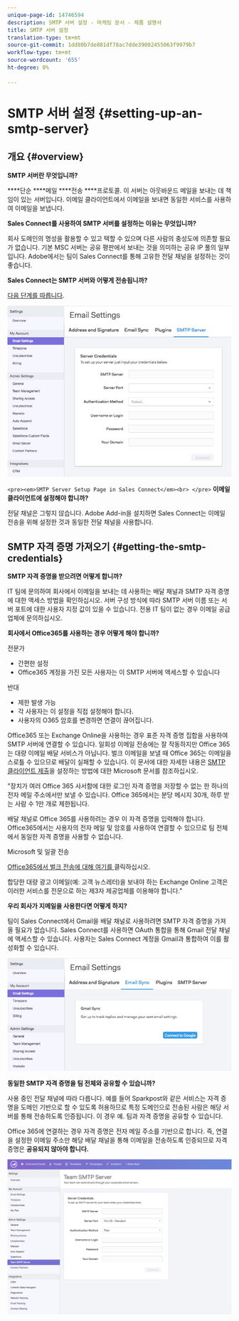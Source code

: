 ```yaml
---
unique-page-id: 14746594
description: SMTP 서버 설정 - 마케팅 문서 - 제품 설명서
title: SMTP 서버 설정
translation-type: tm+mt
source-git-commit: 1dd80b7de801df78ac7dde39002455063f9979b7
workflow-type: tm+mt
source-wordcount: '655'
ht-degree: 0%

---
```



# SMTP 서버 설정 {#setting-up-an-smtp-server}

## 개요 {#overview}

**SMTP 서버란 무엇입니까?**

****&#x200B;단순  ****&#x200B;메일  ****&#x200B;전송  ****&#x200B;프로토콜. 이 서버는 아웃바운드 메일을 보내는 데 책임이 있는 서버입니다. 이메일 클라이언트에서 이메일을 보내면 동일한 서비스를 사용하여 이메일을 보냅니다.

**Sales Connect를 사용하여 SMTP 서버를 설정하는 이유는 무엇입니까?**

회사 도메인의 명성을 활용할 수 있고 택할 수 있으며 다른 사람의 충성도에 의존할 필요가 없습니다. 기본 MSC 서버는 공유 평판에서 보내는 것을 의미하는 공유 IP 풀의 일부입니다. Adobe에서는 팀이 Sales Connect를 통해 고유한 전달 채널을 설정하는 것이 좋습니다.

**Sales Connect는 SMTP 서버와 어떻게 전송됩니까?**

[다음 단계를 따릅니다](http://docs.marketo.com/x/ZgPh).

![](assets/1.png)

`<pre><em>SMTP Server Setup Page in Sales Connect</em><br> </pre>` **이메일 클라이언트에 설정해야 합니까?**

전달 채널은 그렇지 않습니다. Adobe Add-in을 설치하면 Sales Connect는 이메일 전송을 위해 설정한 것과 동일한 전달 채널을 사용합니다.

## SMTP 자격 증명 가져오기 {#getting-the-smtp-credentials}

**SMTP 자격 증명을 받으려면 어떻게 합니까?**

IT 팀에 문의하여 회사에서 이메일을 보내는 데 사용하는 배달 채널과 SMTP 자격 증명에 대한 액세스 방법을 확인하십시오. 서버 구성 방식에 따라 SMTP 서버 이름 또는 서버 포트에 대한 사용자 지정 값이 있을 수 있습니다. 전용 IT 팀이 없는 경우 이메일 공급업체에 문의하십시오.

**회사에서 Office365를 사용하는 경우 어떻게 해야 합니까?**

전문가

* 간편한 설정
* Office365 계정을 가진 모든 사용자는 이 SMTP 서버에 액세스할 수 있습니다

반대

* 제한 발생 가능
* 각 사용자는 이 설정을 직접 설정해야 합니다.
* 사용자의 O365 암호를 변경하면 연결이 끊어집니다.

Office365 또는 Exchange Online을 사용하는 경우 표준 자격 증명 집합을 사용하여 SMTP 서버에 연결할 수 있습니다. 일회성 이메일 전송에는 잘 작동하지만 Office 365는 대량 이메일 배달 서비스가 아닙니다. 벌크 이메일을 보낼 때 Office 365는 이메일을 스로틀 수 있으므로 배달이 실패할 수 있습니다. 이 문서에 대한 자세한 내용은 [SMTP 클라이언트 제출](http://support.office.com/en-us/article/how-to-set-up-a-multifunction-device-or-application-to-send-email-using-office-365-69f58e99-c550-4274-ad18-c805d654b4c4)을 설정하는 방법에 대한 Microsoft 문서를 참조하십시오.

&quot;장치가 여러 Office 365 사서함에 대한 로그인 자격 증명을 저장할 수 없는 한 하나의 전자 메일 주소에서만 보낼 수 있습니다. Office 365에서는 분당 메시지 30개, 하루 받는 사람 수 1만 개로 제한됩니다.

배달 채널로 Office 365를 사용하려는 경우 이 자격 증명을 입력해야 합니다. Office365에서는 사용자의 전자 메일 및 암호를 사용하여 연결할 수 있으므로 팀 전체에서 동일한 자격 증명을 사용할 수 없습니다.

Microsoft 및 일괄 전송

[Office365에서 벌크 전송에 대해 여기를 ](https://technet.microsoft.com/en-us/library/exchange-online-limits.aspx#RecipientLimits) 클릭하십시오.

합당한 대량 광고 이메일(예: 고객 뉴스레터)을 보내야 하는 Exchange Online 고객은 이러한 서비스를 전문으로 하는 제3자 제공업체를 이용해야 합니다.&quot;

**우리 회사가 지메일을 사용한다면 어떻게 하지?**

팀이 Sales Connect에서 Gmail을 배달 채널로 사용하려면 SMTP 자격 증명을 가져올 필요가 없습니다. Sales Connect를 사용하면 OAuth 통합을 통해 Gmail 전달 채널에 액세스할 수 있습니다. 사용자는 Sales Connect 계정을 Gmail과 통합하여 이를 활성화할 수 있습니다.

![](assets/2.png)

**동일한 SMTP 자격 증명을 팀 전체와 공유할 수 있습니까?**

사용 중인 전달 채널에 따라 다릅니다. 예를 들어 Sparkpost와 같은 서비스는 자격 증명을 도메인 기반으로 할 수 있도록 허용하므로 특정 도메인으로 전송된 사람은 해당 서버를 통해 전송하도록 인증됩니다. 이 경우 예. 팀과 자격 증명을 공유할 수 있습니다.

Office 365에 연결하는 경우 자격 증명은 전자 메일 주소를 기반으로 합니다. 즉, 연결을 설정한 이메일 주소만 해당 배달 채널을 통해 이메일을 전송하도록 인증되므로 자격 증명은 **공유되지 않아야 합니다.**

![](assets/3.png)
